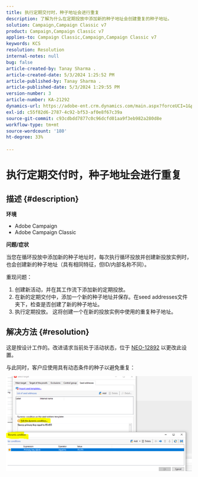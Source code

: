 ```yaml
---
title: 执行定期交付时，种子地址会进行重复
description: 了解为什么在定期投放中添加新的种子地址会创建重复的种子地址。
solution: Campaign,Campaign Classic v7
product: Campaign,Campaign Classic v7
applies-to: Campaign Classic,Campaign,Campaign Classic v7
keywords: KCS
resolution: Resolution
internal-notes: null
bug: false
article-created-by: Tanay Sharma .
article-created-date: 5/3/2024 1:25:52 PM
article-published-by: Tanay Sharma .
article-published-date: 5/3/2024 1:29:55 PM
version-number: 3
article-number: KA-21292
dynamics-url: https://adobe-ent.crm.dynamics.com/main.aspx?forceUCI=1&pagetype=entityrecord&etn=knowledgearticle&id=c1dfd3a3-5009-ef11-9f8a-6045bd026dc7
exl-id: c55f82d6-2787-4c92-bf53-af0e8f67c39a
source-git-commit: c93cdbdd7877c0c96dcfd01aa9f3eb982a280d8e
workflow-type: tm+mt
source-wordcount: '180'
ht-degree: 33%

---
```


# 执行定期交付时，种子地址会进行重复

## 描述 {#description}


<b>环境</b>

- Adobe Campaign
- Adobe Campaign Classic


<b>问题/症状</b>

当您在循环投放中添加新的种子地址时，每次执行循环投放并创建新投放实例时，也会创建新的种子地址（具有相同特征，但ID/内部名称不同）。

重现问题：

1. 创建新活动，并在其工作流下添加新的定期投放。
2. 在新的定期交付中，添加一个新的种子地址并保存。在seed addresses文件夹下，检查是否创建了新的种子地址。
3. 执行定期投放。 这将创建一个在新的投放实例中使用的重复种子地址。



## 解决方法 {#resolution}


这是按设计工作的。改进请求当前处于活动状态，位于 [NEO-12892](https://jira.corp.adobe.com/browse/NEO-12892) 以更改此设置。

与此同时，客户应使用具有动态条件的种子以避免重复：

![](assets/83cc65a7-329b-ed11-aad1-6045bd006ce9.png)
